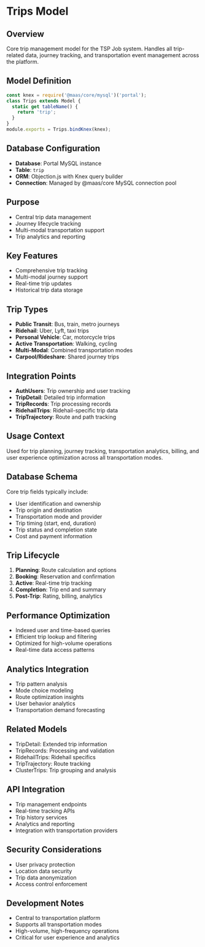 # Trips Model

## Overview
Core trip management model for the TSP Job system. Handles all trip-related data, journey tracking, and transportation event management across the platform.

## Model Definition
```javascript
const knex = require('@maas/core/mysql')('portal');
class Trips extends Model {
  static get tableName() {
    return 'trip';
  }
}
module.exports = Trips.bindKnex(knex);
```

## Database Configuration
- **Database**: Portal MySQL instance
- **Table**: `trip`
- **ORM**: Objection.js with Knex query builder
- **Connection**: Managed by @maas/core MySQL connection pool

## Purpose
- Central trip data management
- Journey lifecycle tracking
- Multi-modal transportation support
- Trip analytics and reporting

## Key Features
- Comprehensive trip tracking
- Multi-modal journey support
- Real-time trip updates
- Historical trip data storage

## Trip Types
- **Public Transit**: Bus, train, metro journeys
- **Ridehail**: Uber, Lyft, taxi trips
- **Personal Vehicle**: Car, motorcycle trips
- **Active Transportation**: Walking, cycling
- **Multi-Modal**: Combined transportation modes
- **Carpool/Rideshare**: Shared journey trips

## Integration Points
- **AuthUsers**: Trip ownership and user tracking
- **TripDetail**: Detailed trip information
- **TripRecords**: Trip processing records
- **RidehailTrips**: Ridehail-specific trip data
- **TripTrajectory**: Route and path tracking

## Usage Context
Used for trip planning, journey tracking, transportation analytics, billing, and user experience optimization across all transportation modes.

## Database Schema
Core trip fields typically include:
- User identification and ownership
- Trip origin and destination
- Transportation mode and provider
- Trip timing (start, end, duration)
- Trip status and completion state
- Cost and payment information

## Trip Lifecycle
1. **Planning**: Route calculation and options
2. **Booking**: Reservation and confirmation
3. **Active**: Real-time trip tracking
4. **Completion**: Trip end and summary
5. **Post-Trip**: Rating, billing, analytics

## Performance Optimization
- Indexed user and time-based queries
- Efficient trip lookup and filtering
- Optimized for high-volume operations
- Real-time data access patterns

## Analytics Integration
- Trip pattern analysis
- Mode choice modeling
- Route optimization insights
- User behavior analytics
- Transportation demand forecasting

## Related Models
- TripDetail: Extended trip information
- TripRecords: Processing and validation
- RidehailTrips: Ridehail specifics
- TripTrajectory: Route tracking
- ClusterTrips: Trip grouping and analysis

## API Integration
- Trip management endpoints
- Real-time tracking APIs
- Trip history services
- Analytics and reporting
- Integration with transportation providers

## Security Considerations
- User privacy protection
- Location data security
- Trip data anonymization
- Access control enforcement

## Development Notes
- Central to transportation platform
- Supports all transportation modes
- High-volume, high-frequency operations
- Critical for user experience and analytics
